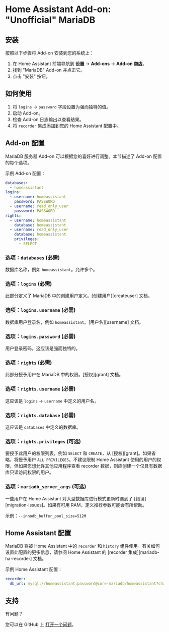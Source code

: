 # Home Assistant Add-on: "Unofficial" MariaDB

## 安装

按照以下步骤将 Add-on 安装到您的系统上：

1. 在 Home Assistant 前端导航到 **设置** -> **Add-ons** -> **Add-on 商店**。
2. 找到 "MariaDB" Add-on 并点击它。
3. 点击 "安装" 按钮。

## 如何使用

1. 将 `logins` -> `password` 字段设置为强而独特的值。
2. 启动 Add-on。
3. 检查 Add-on 日志输出以查看结果。
4. 将 `recorder` 集成添加到您的 Home Assistant 配置中。

## Add-on 配置

MariaDB 服务器 Add-on 可以根据您的喜好进行调整。本节描述了 Add-on 配置的每个选项。

示例 Add-on 配置：

```yaml
databases:
  - homeassistant
logins:
  - username: homeassistant
    password: PASSWORD
  - username: read_only_user
    password: PASSWORD
rights:
  - username: homeassistant
    database: homeassistant
  - username: read_only_user
    database: homeassistant
    privileges:
      - SELECT
```

### 选项：`databases` (必需)

数据库名称，例如 `homeassistant`。允许多个。

### 选项：`logins` (必需)

此部分定义了 MariaDB 中的创建用户定义。[创建用户][createuser] 文档。

### 选项：`logins.username` (必需)

数据库用户登录名，例如 `homeassistant`。[用户名][username] 文档。

### 选项：`logins.password` (必需)

用户登录密码。这应该是强而独特的。

### 选项：`rights` (必需)

此部分授予用户在 MariaDB 中的权限。[授权][grant] 文档。

### 选项：`rights.username` (必需)

这应该是 `logins` -> `username` 中定义的用户名。

### 选项：`rights.database` (必需)

这应该是 `databases` 中定义的数据库。

### 选项：`rights.privileges` (可选)

要授予此用户的权限列表，例如 `SELECT` 和 `CREATE`，从 [授权][grant]。如果省略，将授予用户 `ALL PRIVILEGES`。不建议限制 Home Assistant 使用的用户的权限，但如果您想允许其他应用程序查看 recorder 数据，则应创建一个仅具有数据库只读访问权限的用户。

### 选项：`mariadb_server_args` (可选)

一些用户在 Home Assistant 对大型数据库进行模式更新时遇到了 [错误][migration-issues]。如果有可用 RAM，定义推荐参数可能会有所帮助。

示例：`--innodb_buffer_pool_size=512M`

## Home Assistant 配置

MariaDB 将被 Home Assistant 中的 `recorder` 和 `history` 组件使用。有关如何设置此配置的更多信息，请参阅 Home Assistant 的 [recorder 集成][mariadb-ha-recorder] 文档。

示例 Home Assistant 配置：

```yaml
recorder:
  db_url: mysql://homeassistant:password@core-mariadb/homeassistant?charset=utf8mb4
```

## 支持

有问题？

您可以在 GitHub 上 [打开一个问题][issue]。

[aarch64-shield]: https://img.shields.io/badge/aarch64-yes-green.svg
[amd64-shield]: https://img.shields.io/badge/amd64-yes-green.svg
[armv7-shield]: https://img.shields.io/badge/armv7-yes-green.svg
[armhf-shield]: https://img.shields.io/badge/armhf-yes-green.svg
[i386-shield]: https://img.shields.io/badge/i386-yes-green.svg
[issue]: https://github.com/erik73/addon-mariadb/issues
[repository]: https://github.com/erik73/hassio-addons